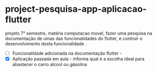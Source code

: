 # project-pesquisa-app-aplicacao-flutter
 projeto 7° semestre, matéria computacao movel, fazer uma pesquisa  na documentaçâo de umas das funcionalidades  do flutter, e contruir o desenvolvimento desta funcionalidade .
 
- [ ]  Funcionalidade adicionada na documentaçâo flutter - 
- [x]  Aplicaçâo passada em aula - informa qual é a escolha ideal para abastecer o carro alcool ou gásolina
